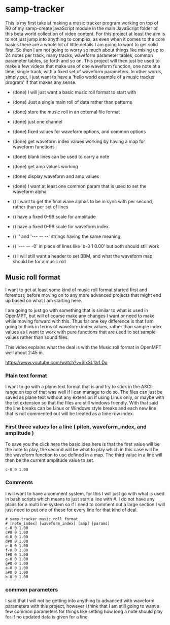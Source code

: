 # samp-tracker

This is my first take at making a music tracker program working on top of R0 of my samp-create javaScript module in the main JavaScript folder of this beta world collection of video content. For this project at least the aim is to not just jump into anything to complex, as even when it comes to the core basics there are a whole lot of little details I am going to want to get solid first. So then I am not going to worry so much about things like mixing up to 24 notes per track, many tracks, waveform parameter tables, common parameter tables, so forth and so on. This project will then just be used to make a few videos that make use of one waveform function, one note at a time, single track, with a fixed set of waveform parameters. In other words, simply put, I just want to have a 'hello world example of a music tracker program' if that makes any sense.

* (done) I will just want a basic music roll format to start with
* (done) Just a single main roll of data rather than patterns
* (done) store the music roll in an external file format
* (done) just one channel
* (done) fixed values for waveform options, and common options
* (done) get waveform index values working by having a map for waveform functions
* (done) blank lines can be used to carry a note
* (done) get amp values working
* (done) display waveform and amp values
* (done) I want at least one common param that is used to set the waveform alpha

* () I want to get the final wave alphas to be in sync with per second, rather than per set of lines

<!-- maybe? -->
* () have a fixed 0-99 scale for amplitude
* () have a fixed 0-99 scale for waveform index
* () '' and '--- -- --' strings having the same meaning
* () '--- -- -0' in place of lines like 'b-3 1 0.00' but both should still work



* () I will still want a header to set BBM, and what the waveform map should be for a music roll

## Music roll format

I want to get at least some kind of music roll format started first and foremost, before moving on to any more advanced projects that might end up based on what I am starting here. 

I am going to just go with something that is similar to what is used in OpenMPT, but will of course make any changes I want or need to make while moving forward with this. Thus far one key difference is that I am going to think in terms of waveform index values, rather than sample index values as I want to work with pure functions that are used to set sample values rather than sound files.

This video explains what the deal is with the Music roll format in OpenMPT well about 2:45 in.

https://www.youtube.com/watch?v=6IxSL1zrLDo

### Plain text format

I want to go with a plane text format that is and try to stick in the ASCII range on top of that was well if I can manage to do so. The files can just be saved as plane text without any extension if using Linux only, or maybe with the txt extension so that the files are still windows friendly. With that said the line breaks can be Linux or Windows style breaks and each new line that is not commented out will be treated as a time row index.

### First three values for a line ( pitch, waveform_index, and amplitude )

To save you the click here the basic idea here is that the first value will be the note to play, the second will be what to play which in this case will be the waveform function to use defined in a map. The third value in a line will then be the current amplitude value to set.

```
c-0 0 1.00
```

### Comments

I will want to have a comment system, for this I will just go with what is used in bash scripts which means to just start a line with \#. I do not have any plans for a multi line system so if I need to comment out a large section I will just need to put one of these for every line for that kind of deal.

```
# samp-tracker music roll format
# [note_index] [waveform_index] [amp] [params]
c-0 0 1.00
c#0 0 1.00
d-0 0 1.00
d#0 0 1.00
e-0 0 1.00
f-0 0 1.00
f#0 0 1.00
g-0 0 1.00
g#0 0 1.00
a-0 0 1.00
a#0 0 1.00
b-0 0 1.00
```

### common parameters

I said that I will not be getting into anything to advanced with waveform parameters with this project, however I think that I am still going to want a few common parameters for things like setting how long a note should play for if no updated data is given for a line.